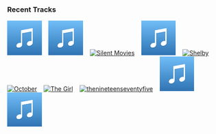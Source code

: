 ### Recent Tracks
[<img src='https://github.com/atfinke/atfinke/blob/master/placeholder.jpeg?raw=true' width='16%' height='16%' alt='Getaway'>](https://www.last.fm/music/joseph%2bmilauskas/_/getaway)&nbsp;&nbsp;&nbsp;&nbsp;[<img src='https://github.com/atfinke/atfinke/blob/master/placeholder.jpeg?raw=true' width='16%' height='16%' alt='Easy'>](https://www.last.fm/music/captiva/_/easy)&nbsp;&nbsp;&nbsp;&nbsp;[<img src='https://lastfm.freetls.fastly.net/i/u/300x300/120145d5476c2de16ce3de3dd913e153.png' width='16%' height='16%' alt='Silent Movies'>](https://www.last.fm/music/carter%2bvail/_/silent%2bmovies)&nbsp;&nbsp;&nbsp;&nbsp;[<img src='https://github.com/atfinke/atfinke/blob/master/placeholder.jpeg?raw=true' width='16%' height='16%' alt='Boulder'>](https://www.last.fm/music/cate%2bdowney/_/boulder)&nbsp;&nbsp;&nbsp;&nbsp;[<img src='https://lastfm.freetls.fastly.net/i/u/300x300/4ba4f3f177b90b4aae63babe0ff67521.png' width='16%' height='16%' alt='Shelby'>](https://www.last.fm/music/the%2bbrook%2b%2526%2bthe%2bbluff/_/shelby)&nbsp;&nbsp;&nbsp;&nbsp;<br>[<img src='https://lastfm.freetls.fastly.net/i/u/300x300/df64d3c148a3a01610b376a6d06a4d53.png' width='16%' height='16%' alt='October'>](https://www.last.fm/music/birthday/_/october)&nbsp;&nbsp;&nbsp;&nbsp;[<img src='https://lastfm.freetls.fastly.net/i/u/300x300/84beacb56efc1af9c3c232be96929cec.png' width='16%' height='16%' alt='The Girl'>](https://www.last.fm/music/run%2briver%2bnorth/_/the%2bgirl)&nbsp;&nbsp;&nbsp;&nbsp;[<img src='https://lastfm.freetls.fastly.net/i/u/300x300/6e7f08a1100000aadd97b7255de65a75.png' width='16%' height='16%' alt='thenineteenseventyfive'>](https://www.last.fm/music/push%2bbaby/_/thenineteenseventyfive)&nbsp;&nbsp;&nbsp;&nbsp;[<img src='https://github.com/atfinke/atfinke/blob/master/placeholder.jpeg?raw=true' width='16%' height='16%' alt='Figure It Out'>](https://www.last.fm/music/ryly/_/figure%2bit%2bout)&nbsp;&nbsp;&nbsp;&nbsp;[<img src='https://github.com/atfinke/atfinke/blob/master/placeholder.jpeg?raw=true' width='16%' height='16%' alt='Dancing On My Own'>](https://www.last.fm/music/grouplove/_/dancing%2bon%2bmy%2bown)&nbsp;&nbsp;&nbsp;&nbsp;<br>